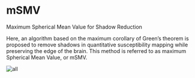 # mSMV
 Maximum Spherical Mean Value for Shadow Reduction

Here, an algorithm based on the maximum corollary of Green’s theorem is proposed to remove shadows in quantitative susceptibility mapping while preserving the edge of the brain. This method is referred to as maximum Spherical Mean Value, or mSMV.

![all](https://github.com/agr78/mSMV/assets/69256818/3d619d71-2fae-48cc-b7ad-8bdd4d78024f)

